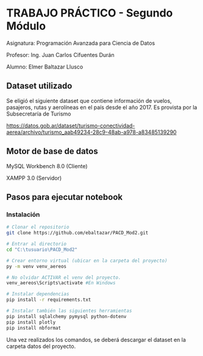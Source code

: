 # TRABAJO PRÁCTICO - Segundo Módulo

Asignatura: Programación Avanzada para Ciencia de Datos

Profesor: Ing. Juan Carlos Cifuentes Durán

Alumno: Elmer Baltazar Llusco


## Dataset utilizado
Se eligió el siguiente dataset que contiene información de vuelos, pasajeros, rutas y aerolíneas en el país desde el año 2017.
Es provista por la Subsecretaría de Turismo

https://datos.gob.ar/dataset/turismo-conectividad-aerea/archivo/turismo_aab49234-28c9-48ab-a978-a83485139290

## Motor de base de datos
MySQL Workbench 8.0 (Cliente)

XAMPP 3.0 (Servidor)

## Pasos para ejecutar notebook

### Instalación

```bash
# Clonar el repositorio
git clone https://github.com/ebaltazar/PACD_Mod2.git

# Entrar al directorio
cd "C:\tusuario\PACD_Mod2"

# Crear entorno virtual (ubicar en la carpeta del proyecto)
py -m venv venv_aereos

# No olvidar ACTIVAR el venv del proyecto.
venv_aereos\Scripts\activate #En Windows

# Instalar dependencias
pip install -r requirements.txt

# Instalar también las siguientes herramientas
pip install sqlalchemy pymysql python-dotenv
pip install plotly
pip install nbformat

```

Una vez realizados los comandos, se deberá descargar el dataset en la carpeta datos del proyecto.
